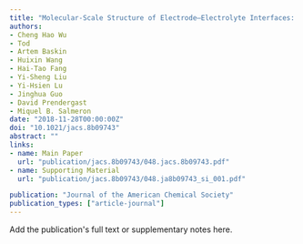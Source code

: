 ```yaml
---
title: "Molecular-Scale Structure of Electrode–Electrolyte Interfaces: The Case of Platinum in Aqueous Sulfuric Acid"
authors:
- Cheng Hao Wu
- Tod
- Artem Baskin
- Huixin Wang
- Hai-Tao Fang
- Yi-Sheng Liu
- Yi-Hsien Lu
- Jinghua Guo
- David Prendergast
- Miquel B. Salmeron
date: "2018-11-28T00:00:00Z"
doi: "10.1021/jacs.8b09743"
abstract: ""
links:
- name: Main Paper
  url: "publication/jacs.8b09743/048.jacs.8b09743.pdf" 
- name: Supporting Material
  url: "publication/jacs.8b09743/048.ja8b09743_si_001.pdf" 

publication: "Journal of the American Chemical Society"
publication_types: ["article-journal"]
---
```


Add the publication's full text or supplementary notes here.
